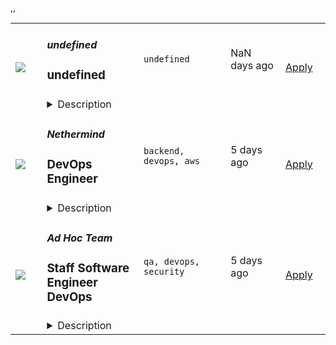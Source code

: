 <table><tr>
            <td width="100" height="100" rowspan="2">
                <img src=undefined>
            </td>
            <td width="300">
                <h5>undefined</h5>
                <h3>undefined</h3>
            </td>
            <td width="300">
                <code>undefined</code>
            </td>
            <td width="200">
            <text>NaN days ago</text>
            </td>
            <td width="100" rowspan="2">
            <a href=undefined align="right" target="_blank">Apply</a>
            </td>
        </tr>
        <tr>
            <td colspan="3">
            <details><summary>Description</summary>
            undefined
            </details>
            </td>
        </tr>,<tr>
            <td width="100" height="100" rowspan="2">
                <img src=https://remoteOK.com/assets/img/jobs/90ff0b83631e7f7d539736fc0bc82c1d1657048761.png>
            </td>
            <td width="300">
                <h5>Nethermind</h5>
                <h3>
					DevOps Engineer				</h3>
            </td>
            <td width="300">
                <code>backend, devops, aws</code>
            </td>
            <td width="200">
            <text>5 days ago</text>
            </td>
            <td width="100" rowspan="2">
            <a href=https://remoteOK.com/jobs/111534 align="right" target="_blank">Apply</a>
            </td>
        </tr>
        <tr>
            <td colspan="3">
            <details><summary>Description</summary>
            <p>Our DevOps team known as the Angkor of Nethermind are responsible for processes related to product development operations.</p><h2><strong>As a member of this team you will:</strong></h2><ul><li><strong>Build and maintain</strong>Â company-wide CI/CD pipelines for different projects (Github Actions)</li><li><strong>Deploy and maintain</strong>Â the blockchain infrastructure in a multi-cloud environment (DigitalOcean, AWS, Google Cloud, others)</li><li><strong>Follow</strong>Â the best, modern security patterns to keep the secrets secure</li><li><strong>Monitor</strong>Â the infrastructure with tools like Grafana, Prometheus, New Relic, OpsGenie</li><li><strong>Write scripts</strong>, lambda functions and even full applications with the language of your choice that can help us improve the workflow</li><li><strong>Automate work</strong>Â - yours and others (Terraform, Ansible, CloudFormation)</li><li><strong>Write clean procedures</strong>Â that everybody can understand and follow</li><li><strong>Participate</strong>Â in the Ethereum ecosystem events from the DevOps side</li><li><strong>Ensure 99.99% system uptime</strong>, smooth operations and work with infra handling millions of request per second</li><li><strong>Have strong cloud networking experience</strong>Â and troubleshooting skills</li><li><strong>Take ownership</strong>Â of end to end automation</li><li><strong>Implement systems</strong>Â that are highly available, scalable and secure on cloud platforms and on-premise</li><li><strong>Work</strong>Â with many different operating systems</li></ul><h2><strong>Perks and benefits:</strong></h2><ul><li>Fully remote</li><li>Flexible working hours</li><li>Plus equity</li></ul>
            </details>
            </td>
        </tr>,<tr>
            <td width="100" height="100" rowspan="2">
                <img src=https://remoteok.com/assets/img/jobs/a3344baf709d578dc57adc3b64b52b711657047005.png>
            </td>
            <td width="300">
                <h5>Ad Hoc Team</h5>
                <h3>
					Staff Software Engineer DevOps				</h3>
            </td>
            <td width="300">
                <code>qa, devops, security</code>
            </td>
            <td width="200">
            <text>5 days ago</text>
            </td>
            <td width="100" rowspan="2">
            <a href=https://remoteOK.com/jobs/111529 align="right" target="_blank">Apply</a>
            </td>
        </tr>
        <tr>
            <td colspan="3">
            <details><summary>Description</summary>
            <p><strong>This is a remote position.</strong></p><p><span style="font-weight: 400;">Ad Hoc is a digital services company that helps the federal government better serve people. Our team of experts from across the commercial industry and government brings the modern skills necessary to help agencies transform public services into digital services. Our work enables agencies to meet the needs of their users while closing the gap between consumer expectations and government</span></p><p>As part of our team you will work with a small team of designers and engineers to design, develop, and deliver web-based applications and services. You'll work in collaboration with our government partners to better understand and translate policy and business requirements into features, user stories, automated tests, and working code. Your work will impact the lives of millions of Americans.</p><p><span style="font-weight: 400;">Staff Software Engineer</span><span style="font-weight: 400;">s generally lead cross-functional, technical teams of 3 to 6 engineers and are the individuals primarily responsible for ensuring successful delivery for their team. They generally establish high levels of trust and operate with significant autonomy. This position is reserved for individuals with significant development and leadership experience. </span><span style="font-weight: 400;">Staff Software Engineers </span><span style="font-weight: 400;">are accountable for the code and systems they own, lead the resolution of major issues effectively and direct the evaluation of tradeoffs between implementation complexity and other costs. They have expert-level capabilities in at least one major technology stack.</span></p><p><strong>Requirements</strong></p><ul><li style="font-weight: 400;"><span style="font-weight: 400;">Our Federal contracts require that you be a U.S. Citizen to be eligible for employment.</span></li><li style="font-weight: 400;"><span style="font-weight: 400;">All work must be conducted within the U.S.</span></li><li style="font-weight: 400;"><span style="font-weight: 400;">As a government contractor, all hires may be required to meet additional pre-employment contingencies to the extent required by applicable law, at the time of hire or any time thereafter</span></li><li data-stringify-indent="0">Some Federal contracts require a degree in computer science or additional years of experience as a substitute</li><li data-stringify-indent="0">Our technical screening involves completing our homework assignments exclusively - we do not do any form of whiteboarding in our process</li></ul><p><strong>What You'll Do</strong></p><ul><li style="font-weight: 400;"><span style="font-weight: 400;">Ensuring effective engineering delivery on their program or team.</span></li><li style="font-weight: 400;"><span style="font-weight: 400;">Contributing to and delivering performance reviews with direct reports.</span></li><li style="font-weight: 400;"><span style="font-weight: 400;">Developing and presenting monthly reports based on program reporting requirements.</span></li><li style="font-weight: 400;"><span style="font-weight: 400;">Shaping the technical direction of their program.&nbsp;</span></li><li style="font-weight: 400;"><span style="font-weight: 400;">Managing the technical relationship with the client, and influencing their technical decision-making.&nbsp;</span></li><li style="font-weight: 400;"><span style="font-weight: 400;">Demonstrating a deep awareness of how changes they make interact with all components in a broader system. This includes technologies for frontend, backend, infrastructure, usability, and design, as well as varying development, testing, and release methodologies within an organization.</span></li><li style="font-weight: 400;"><span style="font-weight: 400;">Planning and executing on roadmaps for new projects without explicit guidance and direction from technical supervisors.&nbsp;</span></li><li style="font-weight: 400;"><span style="font-weight: 400;">Actively driving conversations and planning sessions with partners and key stakeholders, and representing the engineering practice while advocating for the best technical solutions and communicating tradeoffs. Ultimately providing significant positive impact to a programâs roadmap.</span></li><li style="font-weight: 400;"><span style="font-weight: 400;">Influencing the customer toward successful outcomes by establishing trust through reliable and successful execution and demonstrated competency.</span></li><li style="font-weight: 400;"><span style="font-weight: 400;">Providing vision for other engineers within their area of influence, and advocating for that vision while taking into account client requirements.&nbsp;</span></li><li style="font-weight: 400;"><span style="font-weight: 400;">Prioritizing high-impact work and delivering on that work over non-critical tasks.&nbsp;&nbsp;</span></li><li style="font-weight: 400;"><span style="font-weight: 400;">Periodically traveling to the client site to work with and present to partners and stakeholders as necessary.&nbsp;</span></li><li style="font-weight: 400;"><span style="font-weight: 400;">Elaborating and evolving on complex and ambiguous products to uncover new constraints and opportunities.</span></li><li style="font-weight: 400;"><span style="font-weight: 400;">Assigning tasks to and monitor the progress of task completion for team members.</span></li><li style="font-weight: 400;"><span style="font-weight: 400;">Providing mentorship and guidance to team members through practice, code review, presentations, and architecture. This may include, but isnât limited to game day design and execution.</span></li><li style="font-weight: 400;"><span style="font-weight: 400;">Providing general career development advice to team members, and staying up to date on career options and new opportunities within the company that may be beneficial for the growth of those engineers.</span></li><li style="font-weight: 400;"><span style="font-weight: 400;">Reducing ambiguity in the systems they work with, including additional documentation, refactoring, and testing.&nbsp;</span></li><li style="font-weight: 400;"><span style="font-weight: 400;">Effectively communicate on existing systems, design decisions, past performance, and a major history of the projects that theyâve been part of for bid-writing, tech demos, and other potentially client-facing communications.&nbsp;</span></li><li style="font-weight: 400;"><span style="font-weight: 400;">Informing program leadership of the health of your team and contributing to evaluation of team members, written or otherwise</span></li><li style="font-weight: 400;"><span style="font-weight: 400;">Actively contributing code and performing code review on your applications as an engineer.&nbsp;</span></li><li style="font-weight: 400;"><span style="font-weight: 400;">Participating in technical depth interviews with new candidates</span></li><li style="font-weight: 400;"><span style="font-weight: 400;">Conducting regular 1:1 meetings and performance reviews with direct reports; providing general career development advice to team members based on their knowledge of company policy and process</span></li><li style="font-weight: 400;"><span style="font-weight: 400;">Creating opportunities for improving not just their immediate area, but similar areas in other programs across the company.&nbsp;</span></li><li style="font-weight: 400;"><span style="font-weight: 400;">Ensure that all systems operate smoothly and, in coordination with QA Manager, align with ISO and CMMI quality standards.</span></li></ul><p><strong>What You'll Bring</strong></p><ul><li>Minimum 8 years of experience in software design and development, architecture, operations</li><li data-stringify-indent="0">Bachelor of Science in Technology or Engineering</li><li>8+ years of experience utilizing DevOps tools such as Terraform or CloudFormation</li><li>5+ years of experience building optimized docker containers</li><li>5+ year of experience programming in a high level language, such as Ruby or Python</li><li>5+ year of experience writing Groovy pipeline scripts for Jenkins</li><li>Experience collaborating with other teams, adopting their goals as your own</li><li>Programming in a major open source language or framework, such as Ruby, Python/Django, Go, JavaScript/React, or Java</li><li>Familiarity with static analysis tools and other CI tools used for security and compliance</li><li>Proficient spelling, grammar, and communication skills</li><li>Experience with Amazon Web Services, in particular ECS/Fargate, CloudWatch, IAM, EC2, and S3</li><li>Understanding of basic networking fundamentals: TCP/IP, UDP, routing, load balancing, SSH</li><li>Experience and understanding of one or more different agile methodologies, including Scrum, XP, or SAFe.</li><li>A desire to expand your skills and gain experience with new tooling as needed</li><li><span style="font-weight: 400;">Must be legally authorized to work in the U.S now and in the future without sponsorship</span></li></ul><p><strong>Benefits</strong></p><ul><li style="font-weight: 400;"><span style="font-weight: 400;">Company-subsidized Health, Dental, and Vision Insurance</span></li><li style="font-weight: 400;"><span style="font-weight: 400;">Vanguard 401K Plan</span></li><li style="font-weight: 400;"><span style="font-weight: 400;">Unlimited Vacation</span></li><li style="font-weight: 400;"><span style="font-weight: 400;">Continuing Education/Annual Conference Attendance Stipend</span></li></ul><p>Ad Hoc LLC is an Equal Opportunity/Affirmative Action Employer. All qualified applicants will receive consideration for employment without regard to race, color, national origin, ancestry, sex, sexual orientation, gender identity or expression, religion, age, pregnancy, disability, work-related injury, covered veteran status, political ideology, marital status, or any other factor that the law protects from employment discrimination.</p><p><span style="font-weight: 400;">In support of theâ¯Colorado Equal Pay Transparency Act, and others like it across the country, Ad Hoc job descriptions feature the starting range we reasonably expect to pay to candidates who would join our team with little to no need for training on the responsibilities we've outlined above. Actual compensation is influenced by a wide range of factors including but not limited to skill set, level of experience, and responsibility . The range of starting pay for this role is $128,183 - $169,065 and information on benefits offered is here. Our recruiters will be happy to answer any questions you may have, and we look forward to learning more about your salary requirements.</span></p>
            </details>
            </td>
        </tr></table>
